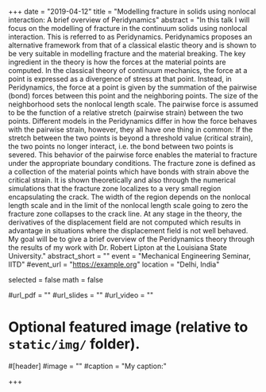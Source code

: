 +++
date = "2019-04-12"
title = "Modelling fracture in solids using nonlocal interaction: A brief overview of Peridynamics"
abstract = "In this talk I will focus on the modelling of fracture in the continuum solids using nonlocal interaction. This is referred to as Peridynamics. Peridynamics proposes an alternative framework from that of a classical elastic theory and is shown to be very suitable in modelling fracture and the material breaking. The key ingredient in the theory is how the forces at the material points are computed. In the classical theory of continuum mechanics, the force at a point is expressed as a divergence of stress at that point. Instead, in Peridynamics, the force at a point is given by the summation of the pairwise (bond) forces between this point and the neighboring points. The size of the neighborhood sets the nonlocal length scale. The pairwise force is assumed to be the function of a relative stretch (pairwise strain) between the two points. Different models in the Peridynamics differ in how the force behaves with the pairwise strain, however, they all have one thing in common: If the stretch between the two points is beyond a threshold value (critical strain), the two points no longer interact, i.e. the bond between two points is severed. This behavior of the pairwise force enables the material to fracture under the appropriate boundary conditions. The fracture zone is defined as a collection of the material points which have bonds with strain above the critical strain. It is shown theoretically and also through the numerical simulations that the fracture zone localizes to a very small region encapsulating the crack. The width of the region depends on the nonlocal length scale and in the limit of the nonlocal length scale going to zero the fracture zone collapses to the crack line. At any stage in the theory, the derivatives of the displacement field are not computed which results in advantage in situations where the displacement field is not well behaved. My goal will be to give a brief overview of the Peridynamics theory through the results of my work with Dr. Robert Lipton at the Louisiana State University."
abstract_short = ""
event = "Mechanical Engineering Seminar, IITD"
#event_url = "https://example.org"
location = "Delhi, India"

selected = false
math = false

#url_pdf = ""
#url_slides = ""
#url_video = ""

# Optional featured image (relative to `static/img/` folder).
#[header]
#image = ""
#caption = "My caption:"

+++

